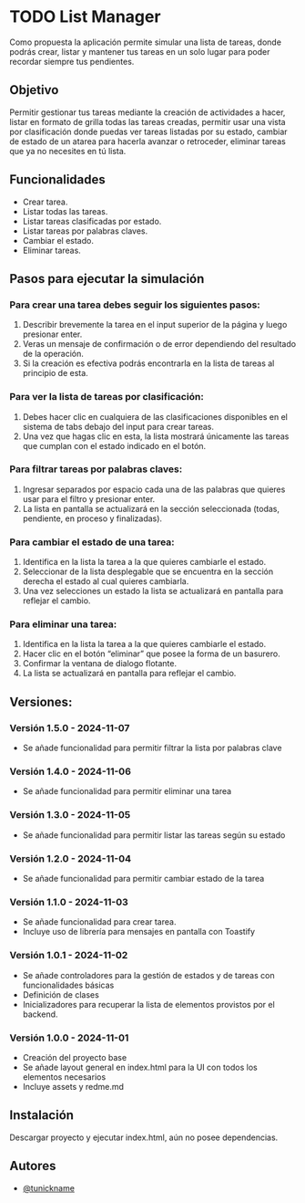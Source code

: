 
# TODO List Manager

Como propuesta la aplicación permite simular una lista de tareas, donde podrás crear, listar y mantener tus tareas en un solo lugar para poder recordar siempre tus pendientes.

## Objetivo

Permitir gestionar tus tareas mediante la creación de actividades a hacer, listar en formato de grilla todas las tareas creadas, permitir usar una vista por clasificación donde puedas ver tareas listadas por su estado, cambiar de estado de un atarea para hacerla avanzar o retroceder, eliminar tareas que ya no necesites en tú lista.

## Funcionalidades

- Crear tarea.
- Listar todas las tareas.
- Listar tareas clasificadas por estado.
- Listar tareas por palabras claves.
- Cambiar el estado.
- Eliminar tareas.

## Pasos para ejecutar la simulación

### Para crear una tarea debes seguir los siguientes pasos:
1)	Describir brevemente la tarea en el input superior de la página y luego presionar enter.
2)	Veras un mensaje de confirmación o de error dependiendo del resultado de la operación.
3)	Si la creación es efectiva podrás encontrarla en la lista de tareas al principio de esta.

### Para ver la lista de tareas por clasificación:
1)	Debes hacer clic en cualquiera de las clasificaciones disponibles en el sistema de tabs debajo del input para crear tareas.
2)	Una vez que hagas clic en esta, la lista mostrará únicamente las tareas que cumplan con el estado indicado en el botón.

### Para filtrar tareas por palabras claves:
1)	Ingresar separados por espacio cada una de las palabras que quieres usar para el filtro y presionar enter.
2)	La lista en pantalla se actualizará en la sección seleccionada (todas, pendiente, en proceso y finalizadas).


### Para cambiar el estado de una tarea:
1)	Identifica en la lista la tarea a la que quieres cambiarle el estado.
2)	Seleccionar de la lista desplegable que se encuentra en la sección derecha el estado al cual quieres cambiarla.
3)	Una vez selecciones un estado la lista se actualizará en pantalla para reflejar el cambio.

### Para eliminar una tarea:
1)	Identifica en la lista la tarea a la que quieres cambiarle el estado.
2)	Hacer clic en el botón “eliminar” que posee la forma de un basurero.
3)	Confirmar la ventana de dialogo flotante.
4)	La lista se actualizará en pantalla para reflejar el cambio.

## Versiones:

### Versión 1.5.0 - 2024-11-07
- Se añade funcionalidad para permitir filtrar la lista por palabras clave

### Versión 1.4.0 - 2024-11-06
- Se añade funcionalidad para permitir eliminar una tarea

### Versión 1.3.0 - 2024-11-05
- Se añade funcionalidad para permitir listar las tareas según su estado

### Versión 1.2.0 - 2024-11-04
- Se añade funcionalidad para permitir cambiar estado de la tarea

### Versión 1.1.0 - 2024-11-03
- Se añade funcionalidad para crear tarea.
- Incluye uso de librería para mensajes en pantalla con Toastify

### Versión 1.0.1 - 2024-11-02
- Se añade controladores para la gestión de estados y de tareas con funcionalidades básicas
- Definición de clases
- Inicializadores para recuperar la lista de elementos provistos por el backend.

### Versión 1.0.0 - 2024-11-01
- Creación del proyecto base
- Se añade layout general en index.html para la UI con todos los elementos necesarios
- Incluye assets y redme.md

## Instalación

Descargar proyecto y ejecutar index.html, aún no posee dependencias.

## Autores

- [@tunickname](https://www.github.com/tunickname)